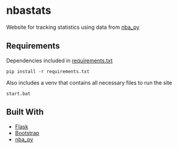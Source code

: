 # nbastats
Website for tracking statistics using data from [nba_py](https://github.com/seemethere/nba_py)

## Requirements
Dependencies included in [requirements.txt](https://github.com/shroud0g/nbastats/blob/master/requirements.txt)
```
pip install -r requirements.txt
```
Also includes a venv that contains all necessary files to run the site
```
start.bat
```

## Built With
* [Flask](http://flask.pocoo.org/)
* [Bootstrap](https://getbootstrap.com/) 
* [nba_py](https://github.com/seemethere/nba_py)
